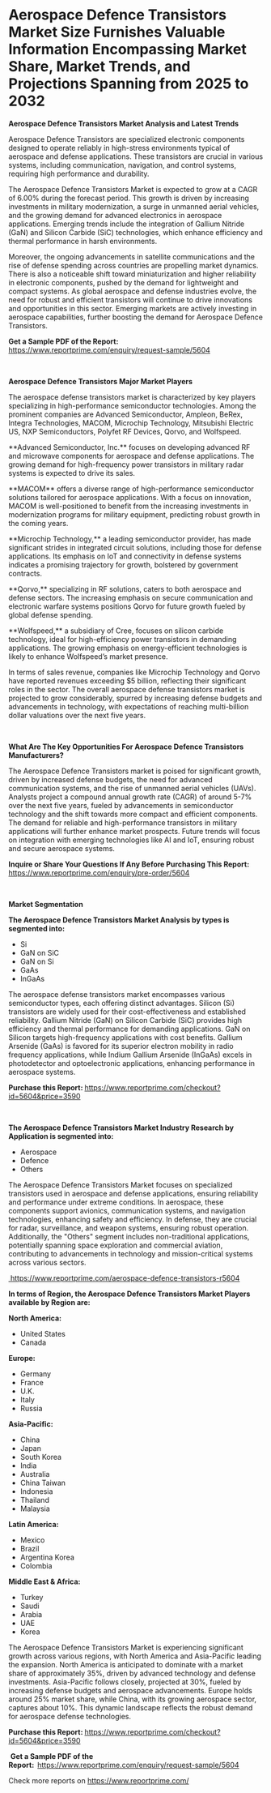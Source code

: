<p><h1>Aerospace Defence Transistors Market Size Furnishes Valuable Information Encompassing Market Share, Market Trends, and Projections Spanning from 2025 to 2032</h1></p><p><strong>Aerospace Defence Transistors Market Analysis and Latest Trends</strong></p>
<p><p>Aerospace Defence Transistors are specialized electronic components designed to operate reliably in high-stress environments typical of aerospace and defense applications. These transistors are crucial in various systems, including communication, navigation, and control systems, requiring high performance and durability.</p><p>The Aerospace Defence Transistors Market is expected to grow at a CAGR of 6.00% during the forecast period. This growth is driven by increasing investments in military modernization, a surge in unmanned aerial vehicles, and the growing demand for advanced electronics in aerospace applications. Emerging trends include the integration of Gallium Nitride (GaN) and Silicon Carbide (SiC) technologies, which enhance efficiency and thermal performance in harsh environments. </p><p>Moreover, the ongoing advancements in satellite communications and the rise of defense spending across countries are propelling market dynamics. There is also a noticeable shift toward miniaturization and higher reliability in electronic components, pushed by the demand for lightweight and compact systems. As global aerospace and defense industries evolve, the need for robust and efficient transistors will continue to drive innovations and opportunities in this sector. Emerging markets are actively investing in aerospace capabilities, further boosting the demand for Aerospace Defence Transistors.</p></p>
<p><strong>Get a Sample PDF of the Report:&nbsp;</strong> <a href="https://www.reportprime.com/enquiry/request-sample/5604?utm_campaign=2995&utm_medium=2&utm_source=Github&utm_content=ia&utm_term=19032025&utm_id=aerospace-defence-transistors">https://www.reportprime.com/enquiry/request-sample/5604</a></p>
<p>&nbsp;</p>
<p><strong>Aerospace Defence Transistors Major Market Players</strong></p>
<p><p>The aerospace defense transistors market is characterized by key players specializing in high-performance semiconductor technologies. Among the prominent companies are Advanced Semiconductor, Ampleon, BeRex, Integra Technologies, MACOM, Microchip Technology, Mitsubishi Electric US, NXP Semiconductors, Polyfet RF Devices, Qorvo, and Wolfspeed.</p><p>**Advanced Semiconductor, Inc.** focuses on developing advanced RF and microwave components for aerospace and defense applications. The growing demand for high-frequency power transistors in military radar systems is expected to drive its sales.</p><p>**MACOM** offers a diverse range of high-performance semiconductor solutions tailored for aerospace applications. With a focus on innovation, MACOM is well-positioned to benefit from the increasing investments in modernization programs for military equipment, predicting robust growth in the coming years.</p><p>**Microchip Technology,** a leading semiconductor provider, has made significant strides in integrated circuit solutions, including those for defense applications. Its emphasis on IoT and connectivity in defense systems indicates a promising trajectory for growth, bolstered by government contracts.</p><p>**Qorvo,** specializing in RF solutions, caters to both aerospace and defense sectors. The increasing emphasis on secure communication and electronic warfare systems positions Qorvo for future growth fueled by global defense spending.</p><p>**Wolfspeed,** a subsidiary of Cree, focuses on silicon carbide technology, ideal for high-efficiency power transistors in demanding applications. The growing emphasis on energy-efficient technologies is likely to enhance Wolfspeed’s market presence.</p><p>In terms of sales revenue, companies like Microchip Technology and Qorvo have reported revenues exceeding $5 billion, reflecting their significant roles in the sector. The overall aerospace defense transistors market is projected to grow considerably, spurred by increasing defense budgets and advancements in technology, with expectations of reaching multi-billion dollar valuations over the next five years.</p></p>
<p>&nbsp;</p>
<p><strong>What Are The Key Opportunities For Aerospace Defence Transistors Manufacturers?</strong></p>
<p><p>The Aerospace Defence Transistors market is poised for significant growth, driven by increased defense budgets, the need for advanced communication systems, and the rise of unmanned aerial vehicles (UAVs). Analysts project a compound annual growth rate (CAGR) of around 5-7% over the next five years, fueled by advancements in semiconductor technology and the shift towards more compact and efficient components. The demand for reliable and high-performance transistors in military applications will further enhance market prospects. Future trends will focus on integration with emerging technologies like AI and IoT, ensuring robust and secure aerospace systems.</p></p>
<p><strong>Inquire or Share Your Questions If Any Before Purchasing This Report:</strong> <a href="https://www.reportprime.com/enquiry/pre-order/5604?utm_campaign=2995&utm_medium=2&utm_source=Github&utm_content=ia&utm_term=19032025&utm_id=aerospace-defence-transistors">https://www.reportprime.com/enquiry/pre-order/5604</a></p>
<p>&nbsp;</p>
<p><strong>Market Segmentation</strong></p>
<p><strong>The Aerospace Defence Transistors Market Analysis by types is segmented into:</strong></p>
<p><ul><li>Si</li><li>GaN on SiC</li><li>GaN on Si</li><li>GaAs</li><li>InGaAs</li></ul></p>
<p><p>The aerospace defense transistors market encompasses various semiconductor types, each offering distinct advantages. Silicon (Si) transistors are widely used for their cost-effectiveness and established reliability. Gallium Nitride (GaN) on Silicon Carbide (SiC) provides high efficiency and thermal performance for demanding applications. GaN on Silicon targets high-frequency applications with cost benefits. Gallium Arsenide (GaAs) is favored for its superior electron mobility in radio frequency applications, while Indium Gallium Arsenide (InGaAs) excels in photodetector and optoelectronic applications, enhancing performance in aerospace systems.</p></p>
<p><strong>Purchase this Report:&nbsp;</strong><a href="https://www.reportprime.com/checkout?id=5604&price=3590&utm_campaign=2995&utm_medium=2&utm_source=Github&utm_content=ia&utm_term=19032025&utm_id=aerospace-defence-transistors">https://www.reportprime.com/checkout?id=5604&price=3590</a></p>
<p>&nbsp;</p>
<p><strong>The Aerospace Defence Transistors Market Industry Research by Application is segmented into:</strong></p>
<p><ul><li>Aerospace</li><li>Defence</li><li>Others</li></ul></p>
<p><p>The Aerospace Defence Transistors Market focuses on specialized transistors used in aerospace and defense applications, ensuring reliability and performance under extreme conditions. In aerospace, these components support avionics, communication systems, and navigation technologies, enhancing safety and efficiency. In defense, they are crucial for radar, surveillance, and weapon systems, ensuring robust operation. Additionally, the "Others" segment includes non-traditional applications, potentially spanning space exploration and commercial aviation, contributing to advancements in technology and mission-critical systems across various sectors.</p></p>
<p><a href="https://www.reportprime.com/aerospace-defence-transistors-r5604?utm_campaign=2995&utm_medium=2&utm_source=Github&utm_content=ia&utm_term=19032025&utm_id=aerospace-defence-transistors">&nbsp;https://www.reportprime.com/aerospace-defence-transistors-r5604</a></p>
<p><strong>In terms of Region, the Aerospace Defence Transistors Market Players available by Region are:</strong></p>
<p>
    <p> <strong> North America: </strong>
        <ul>
            <li>United States</li>
            <li>Canada</li>
        </ul>
        </p> 
    <p> <strong> Europe: </strong>
        <ul>
            <li>Germany</li>
            <li>France</li>
            <li>U.K.</li>
            <li>Italy</li>
            <li>Russia</li>
        </ul>
        </p> 
    <p> <strong> Asia-Pacific: </strong>
        <ul>
            <li>China</li>
            <li>Japan</li>
            <li>South Korea</li>
            <li>India</li>
            <li>Australia</li>
            <li>China Taiwan</li>
            <li>Indonesia</li>
            <li>Thailand</li>
            <li>Malaysia</li>
        </ul>
        </p> 
    <p> <strong> Latin America: </strong>
        <ul>
            <li>Mexico</li>
            <li>Brazil</li>
            <li>Argentina Korea</li>
            <li>Colombia</li>
        </ul>
        </p> 
    <p> <strong> Middle East & Africa: </strong>
        <ul>
            <li>Turkey</li>
            <li>Saudi</li>
            <li>Arabia</li>
            <li>UAE</li>
            <li>Korea</li>
        </ul>
    </p>
    </p>
<p><p>The Aerospace Defence Transistors Market is experiencing significant growth across various regions, with North America and Asia-Pacific leading the expansion. North America is anticipated to dominate with a market share of approximately 35%, driven by advanced technology and defense investments. Asia-Pacific follows closely, projected at 30%, fueled by increasing defense budgets and aerospace advancements. Europe holds around 25% market share, while China, with its growing aerospace sector, captures about 10%. This dynamic landscape reflects the robust demand for aerospace defense technologies.</p></p>
<p><strong>Purchase this Report: </strong><a href="https://www.reportprime.com/checkout?id=5604&price=3590&utm_campaign=2995&utm_medium=2&utm_source=Github&utm_content=ia&utm_term=19032025&utm_id=aerospace-defence-transistors">https://www.reportprime.com/checkout?id=5604&price=3590</a></p>
<p>&nbsp;<strong>Get a Sample PDF of the Report:&nbsp;&nbsp;</strong><a href="https://www.reportprime.com/enquiry/request-sample/5604?utm_campaign=2995&utm_medium=2&utm_source=Github&utm_content=ia&utm_term=19032025&utm_id=aerospace-defence-transistors">https://www.reportprime.com/enquiry/request-sample/5604</a></p>
<p><strong></strong></p>
<p>Check more reports on <a href="https://www.reportprime.com/?utm_campaign=2995&utm_medium=2&utm_source=Github&utm_content=ia&utm_term=19032025&utm_id=aerospace-defence-transistors">https://www.reportprime.com/</a></p>